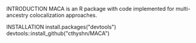 INTRODUCTION
MACA is an R package with code implemented for multi-ancestry colocalization approaches. 

INSTALLATION
install.packages("devtools")
devtools::install_github("cthyshn/MACA")
